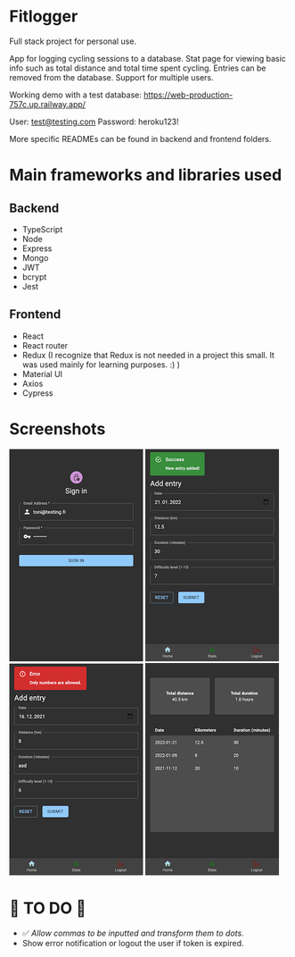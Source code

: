 # Fitlogger

Full stack project for personal use.

App for logging cycling sessions to a database. Stat page for viewing basic info such as total distance and total time spent cycling. Entries can be removed from the database. Support for multiple users.

Working demo with a test database:
https://web-production-757c.up.railway.app/

User: test@testing.com
Password: heroku123!

More specific READMEs can be found in backend and frontend folders.

# Main frameworks and libraries used
## Backend
- TypeScript
- Node
- Express
- Mongo
- JWT
- bcrypt
- Jest

## Frontend
- React
- React router
- Redux (I recognize that Redux is not needed in a project this small. It was used mainly for learning purposes. :) )
- Material UI
- Axios
- Cypress

# Screenshots
![Login page](./screens/fitlogger_login.png)
![Home page](./screens/fitlogger_home.png)
![Home page error](./screens/fitlogger_home_err.png)
![Stat page](./screens/fitlogger_stats.png)

# :construction: TO DO :construction:

- :white_check_mark: *Allow commas to be inputted and transform them to dots.*
- Show error notification or logout the user if token is expired.